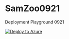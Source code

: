 # SamZoo0921
Deployment Playground 0921

[![Deploy to Azure](http://azuredeploy.net/deploybutton.png)](https://azuredeploy.net/)
